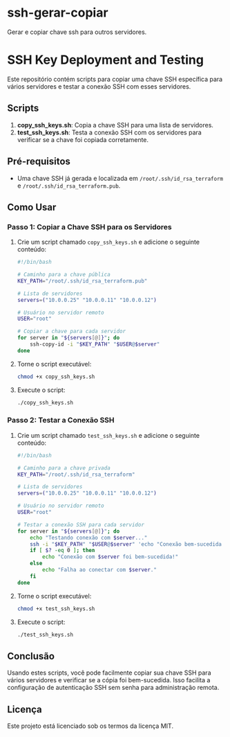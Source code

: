 # ssh-gerar-copiar
Gerar e copiar chave ssh para outros servidores.

# SSH Key Deployment and Testing

Este repositório contém scripts para copiar uma chave SSH específica para vários servidores e testar a conexão SSH com esses servidores.

## Scripts

1. **copy_ssh_keys.sh**: Copia a chave SSH para uma lista de servidores.
2. **test_ssh_keys.sh**: Testa a conexão SSH com os servidores para verificar se a chave foi copiada corretamente.

## Pré-requisitos

- Uma chave SSH já gerada e localizada em `/root/.ssh/id_rsa_terraform` e `/root/.ssh/id_rsa_terraform.pub`.

## Como Usar

### Passo 1: Copiar a Chave SSH para os Servidores

1. Crie um script chamado `copy_ssh_keys.sh` e adicione o seguinte conteúdo:

    ```bash
    #!/bin/bash

    # Caminho para a chave pública
    KEY_PATH="/root/.ssh/id_rsa_terraform.pub"

    # Lista de servidores
    servers=("10.0.0.25" "10.0.0.11" "10.0.0.12")

    # Usuário no servidor remoto
    USER="root"

    # Copiar a chave para cada servidor
    for server in "${servers[@]}"; do
        ssh-copy-id -i "$KEY_PATH" "$USER@$server"
    done
    ```

2. Torne o script executável:

    ```bash
    chmod +x copy_ssh_keys.sh
    ```

3. Execute o script:

    ```bash
    ./copy_ssh_keys.sh
    ```

### Passo 2: Testar a Conexão SSH

1. Crie um script chamado `test_ssh_keys.sh` e adicione o seguinte conteúdo:

    ```bash
    #!/bin/bash

    # Caminho para a chave privada
    KEY_PATH="/root/.ssh/id_rsa_terraform"

    # Lista de servidores
    servers=("10.0.0.25" "10.0.0.11" "10.0.0.12")

    # Usuário no servidor remoto
    USER="root"

    # Testar a conexão SSH para cada servidor
    for server in "${servers[@]}"; do
        echo "Testando conexão com $server..."
        ssh -i "$KEY_PATH" "$USER@$server" 'echo "Conexão bem-sucedida com $server"'
        if [ $? -eq 0 ]; then
            echo "Conexão com $server foi bem-sucedida!"
        else
            echo "Falha ao conectar com $server."
        fi
    done
    ```

2. Torne o script executável:

    ```bash
    chmod +x test_ssh_keys.sh
    ```

3. Execute o script:

    ```bash
    ./test_ssh_keys.sh
    ```

## Conclusão

Usando estes scripts, você pode facilmente copiar sua chave SSH para vários servidores e verificar se a cópia foi bem-sucedida. Isso facilita a configuração de autenticação SSH sem senha para administração remota.

## Licença

Este projeto está licenciado sob os termos da licença MIT.
